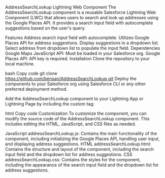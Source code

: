 AddressSearchLookup Lightning Web Component
The AddressSearchLookup component is a reusable Salesforce Lightning Web Component (LWC) that allows users to search and look up addresses using the Google Places API. It provides a search input field with autocomplete suggestions based on the user's query.

Features
Address search input field with autocomplete.
Utilizes Google Places API for address suggestions.
Display suggestions in a dropdown list.
Select address from dropdown list to populate the input field.
Dependencies
Google Maps JavaScript API: Must be loaded in your Salesforce org.
Google Places API: API key is required.
Installation
Clone the repository to your local machine.

bash
Copy code
git clone https://github.com/bensan/AddressSearchLookup.git
Deploy the components to your Salesforce org using Salesforce CLI or any other preferred deployment method.

Add the AddressSearchLookup component to your Lightning App or Lightning Page by including the custom tag:

html
Copy code
<c-address-search-lookup></c-address-search-lookup>
Customization
To customize the component, you can modify the source code of the AddressSearchLookup component. This includes editing the HTML, JavaScript, and CSS files as needed.

JavaScript
addressSearchLookup.js: Contains the main functionality of the component, including initializing the Google Places API, handling user input, and displaying address suggestions.
HTML
addressSearchLookup.html: Contains the structure and layout of the component, including the search input field and the dropdown list for address suggestions.
CSS
addressSearchLookup.css: Contains the styles for the component, including the appearance of the search input field and the dropdown list for address suggestions.